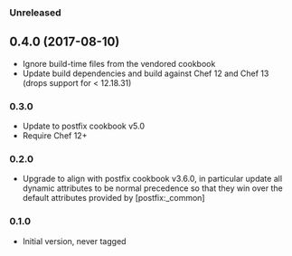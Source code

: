 ### Unreleased

## 0.4.0 (2017-08-10)
* Ignore build-time files from the vendored cookbook
* Update build dependencies and build against Chef 12 and Chef 13 (drops support for < 12.18.31)

### 0.3.0

* Update to postfix cookbook v5.0
* Require Chef 12+

### 0.2.0

* Upgrade to align with postfix cookbook v3.6.0, in particular update all dynamic attributes to be normal precedence
  so that they win over the default attributes provided by [postfix:_common]

### 0.1.0

* Initial version, never tagged
